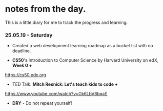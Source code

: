 # notes from the day.
This is a little diary for me to track the progress and learning.

### 25.05.19 - Saturday
- Created a web development learning roadmap as a bucket list with no deadline.

- **CS50**'s Introduction to Computer Science by Harvard University on edX, **Week 0 +**

https://cs50.edx.org

- TED Talk: **Mitch Resnick: Let's teach kids to code +**

https://www.youtube.com/watch?v=Ok6LbV6bqaE

- **DRY** - Do not repeat yourself!
